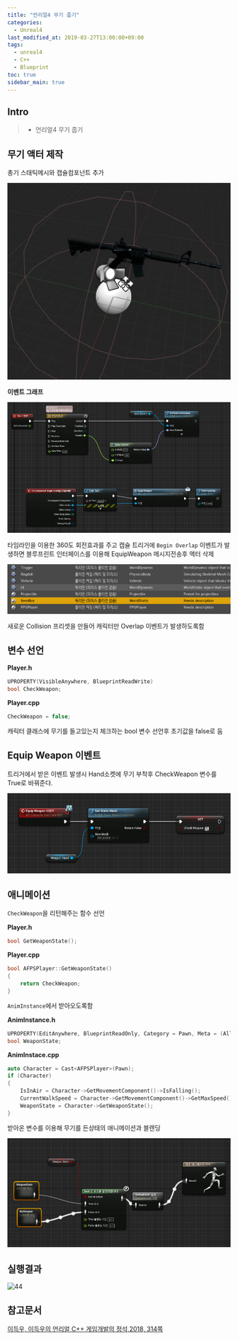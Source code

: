 ```yaml
---
title: "언리얼4 무기 줍기"
categories: 
  - Unreal4
last_modified_at: 2019-03-27T13:00:00+09:00
tags: 
  - unreal4 
  - C++
  - Blueprint
toc: true
sidebar_main: true
---
```


## Intro

> - 언리얼4 무기 줍기

## 무기 액터 제작

총기 스태틱메시와 캡슐컴포넌트 추가 

![1](https://github.com/lesslate/lesslate.github.io/blob/master/assets/img/Unreal/Getweapon/1.png?raw=true)

**이벤트 그래프**

![2](https://github.com/lesslate/lesslate.github.io/blob/master/assets/img/Unreal/Getweapon/2.png?raw=true)

타임라인을 이용한 360도 회전효과를 주고 캡슐 트리거에 `Begin Overlap` 이벤트가 발생하면 블루프린트 인터페이스를 이용해 EquipWeapon 메시지전송후 액터 삭제


![5](https://github.com/lesslate/lesslate.github.io/blob/master/assets/img/Unreal/Getweapon/5.png?raw=true)

새로운 Collision 프리셋을 만들어 캐릭터만 Overlap 이벤트가 발생하도록함

## 변수 선언

**Player.h**

```cpp
UPROPERTY(VisibleAnywhere, BlueprintReadWrite)
bool CheckWeapon;
```

**Player.cpp**

```cpp
CheckWeapon = false;
```

캐릭터 클래스에 무기를 들고있는지 체크하는 bool 변수 선언후 초기값을 false로 둠


## Equip Weapon 이벤트

트리거에서 받은 이벤트 발생시 Hand소켓에 무기 부착후 CheckWeapon 변수를 True로 바꿔준다.

![3](https://github.com/lesslate/lesslate.github.io/blob/master/assets/img/Unreal/Getweapon/3.png?raw=true)

## 애니메이션

`CheckWeapon`을 리턴해주는 함수 선언

**Player.h**

```cpp
bool GetWeaponState();
```

**Player.cpp**

```cpp
bool AFPSPlayer::GetWeaponState()
{
	return CheckWeapon;
}
```


`AnimInstance`에서 받아오도록함

**AnimInstance.h**
```cpp
UPROPERTY(EditAnywhere, BlueprintReadOnly, Category = Pawn, Meta = (AllowPrivateAccess = true))
bool WeaponState;
```

**AnimInstace.cpp**
	
```cpp
auto Character = Cast<AFPSPlayer>(Pawn);
if (Character)
{
    IsInAir = Character->GetMovementComponent()->IsFalling();
    CurrentWalkSpeed = Character->GetMovementComponent()->GetMaxSpeed();
    WeaponState = Character->GetWeaponState();
}

```

받아온 변수를 이용해 무기를 든상태의 애니메이션과 블렌딩

![4](https://github.com/lesslate/lesslate.github.io/blob/master/assets/img/Unreal/Getweapon/4.png?raw=true)

## 실행결과

![44](https://github.com/lesslate/lesslate.github.io/blob/master/assets/img/Unreal/Getweapon/GIF.gif?raw=true)

## 참고문서



[이득우, 이득우의 언리얼 C++ 게임개발의 정석,2018, 314쪽](http://acornpub.co.kr/book/unreal-c)

